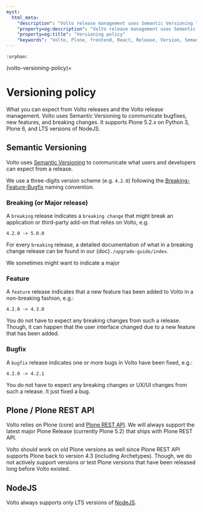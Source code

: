 ```yaml
---
myst:
  html_meta:
    "description": "Volto release management uses Semantic Versioning to communicate bugfixes, new features, and breaking changes."
    "property=og:description": "Volto release management uses Semantic Versioning to communicate bugfixes, new features, and breaking changes."
    "property=og:title": "Versioning policy"
    "keywords": "Volto, Plone, frontend, React, Release, Version, Semantic"
---
```


```{eval-rst}
:orphan:
```

(volto-versioning-policy)=

# Versioning policy

What you can expect from Volto releases and the Volto release management. Volto uses
Semantic Versioning to communicate bugfixes, new features, and breaking changes. It
supports Plone 5.2.x on Python 3, Plone 6, and LTS versions of NodeJS.

## Semantic Versioning

Volto uses [Semantic Versioning](https://semver.org/) to communicate what users and developers can expect from a release.

We use a three-digits version scheme (e.g. `4.2.0`) following the [Breaking-Feature-Bugfix](
https://medium.com/sapioit/why-having-3-numbers-in-the-version-name-is-bad-92fc1f6bc73c) naming convention.

### Breaking (or Major release)

A `breaking` release indicates a `breaking change` that might break an application or third-party add-on that relies on Volto, e.g.

````
4.2.0 -> 5.0.0
````

For every `breaking` release, a detailed documentation of what in a breaking change release can be found in our {doc}`./upgrade-guide/index`.

We sometimes might want to indicate a major

### Feature

A `feature` release indicates that a new feature has been added to Volto in a non-breaking fashion, e.g.:

````
4.2.0 -> 4.3.0
````

You do not have to expect any breaking changes from such a release. Though, it can happen that the user interface changed due to a new feature that has been added.

### Bugfix

A `bugfix` release indicates one or more bugs in Volto have been fixed, e.g.:

````
4.2.0 -> 4.2.1
````

You do not have to expect any breaking changes or UX/UI changes from such a release. It just fixed a bug.


## Plone / Plone REST API

Volto relies on Plone (core) and [Plone REST API](https://pypi.org/project/plone.restapi/). We will always support the latest major Plone Release (currently Plone 5.2) that ships with Plone REST API.

Volto should work on old Plone versions as well since Plone REST API supports Plone back to version 4.3 (including Archetypes). Though, we do not actively support versions or test Plone versions that have been released long before Volto existed.

## NodeJS

Volto always supports only LTS versions of [NodeJS](https://nodejs.org/en/about/releases/).
